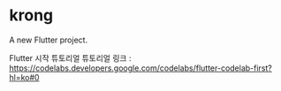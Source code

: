 # krong

A new Flutter project.

Flutter 시작 튜토리얼
튜토리얼 링크 : https://codelabs.developers.google.com/codelabs/flutter-codelab-first?hl=ko#0
